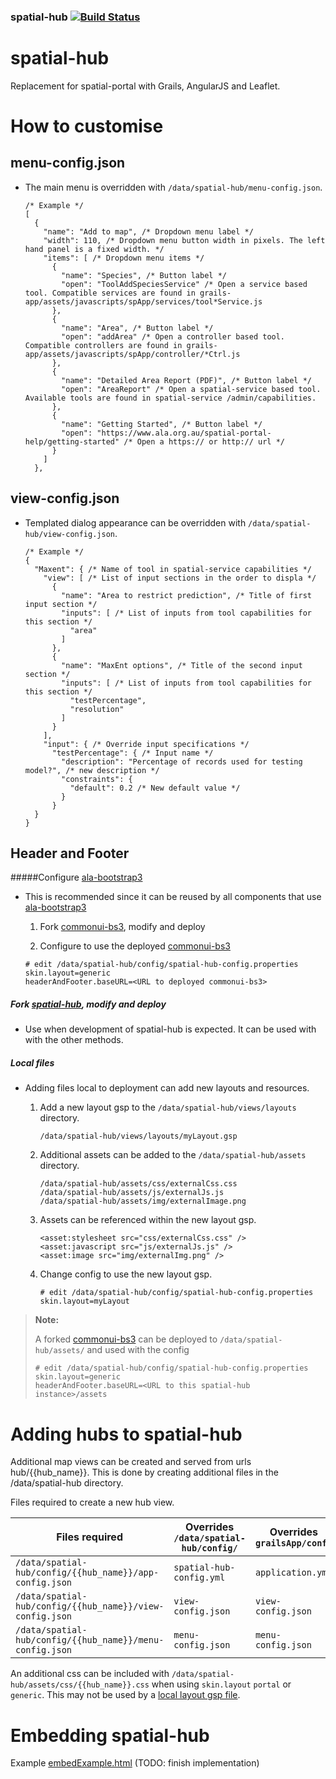 ###  spatial-hub  [![Build Status](https://travis-ci.org/AtlasOfLivingAustralia/spatial-hub.svg?branch=master)](https://travis-ci.org/AtlasOfLivingAustralia/spatial-hub)

# spatial-hub
Replacement for spatial-portal with Grails, AngularJS and Leaflet.

# How to customise
## menu-config.json
* The main menu is overridden with `/data/spatial-hub/menu-config.json`.

    ```$xslt
    /* Example */
    [
      {
        "name": "Add to map", /* Dropdown menu label */
        "width": 110, /* Dropdown menu button width in pixels. The left hand panel is a fixed width. */
        "items": [ /* Dropdown menu items */
          {
            "name": "Species", /* Button label */
            "open": "ToolAddSpeciesService" /* Open a service based tool. Compatible services are found in grails-app/assets/javascripts/spApp/services/tool*Service.js
          },
          {
            "name": "Area", /* Button label */
            "open": "addArea" /* Open a controller based tool. Compatible controllers are found in grails-app/assets/javascripts/spApp/controller/*Ctrl.js
          },
          {
            "name": "Detailed Area Report (PDF)", /* Button label */
            "open": "AreaReport" /* Open a spatial-service based tool. Available tools are found in spatial-service /admin/capabilities. 
          },
          {
            "name": "Getting Started", /* Button label */
            "open": "https://www.ala.org.au/spatial-portal-help/getting-started" /* Open a https:// or http:// url */
          }
        ]
      },
    ```

## view-config.json
* Templated dialog appearance can be overridden with `/data/spatial-hub/view-config.json`.

    ```$xslt
    /* Example */
    {
      "Maxent": { /* Name of tool in spatial-service capabilities */
        "view": [ /* List of input sections in the order to displa */
          {
            "name": "Area to restrict prediction", /* Title of first input section */ 
            "inputs": [ /* List of inputs from tool capabilities for this section */ 
              "area"
            ]
          },
          {
            "name": "MaxEnt options", /* Title of the second input section */
            "inputs": [ /* List of inputs from tool capabilities for this section */
              "testPercentage",
              "resolution"
            ]
          }
        ],
        "input": { /* Override input specifications */
          "testPercentage": { /* Input name */
            "description": "Percentage of records used for testing model?", /* new description */
            "constraints": {
              "default": 0.2 /* New default value */
            }
          }
      }
    }
    ``` 


## Header and Footer

#####Configure [ala-bootstrap3](https://github.com/AtlasOfLivingAustralia/ala-bootstrap3)
* This is recommended since it can be reused by all components that use [ala-bootstrap3](https://github.com/AtlasOfLivingAustralia/ala-bootstrap3)

    1. Fork [commonui-bs3](https://github.com/AtlasOfLivingAustralia/commonui-bs3), modify and deploy

    1. Configure to use the deployed [commonui-bs3](https://github.com/AtlasOfLivingAustralia/commonui-bs3)
    ```
    # edit /data/spatial-hub/config/spatial-hub-config.properties
    skin.layout=generic
    headerAndFooter.baseURL=<URL to deployed commonui-bs3>
    ```

##### Fork [spatial-hub](https://github.com/AtlasOfLivingAustralia/spatial-hub), modify and deploy
* Use when development of spatial-hub is expected. It can be used with with the other methods.

##### Local files
* Adding files local to deployment can add new layouts and resources.
    
    1. Add a new layout gsp to the ```/data/spatial-hub/views/layouts``` directory.
        ```
        /data/spatial-hub/views/layouts/myLayout.gsp
        ```

    1. Additional assets can be added to the ```/data/spatial-hub/assets``` directory.
        ```
        /data/spatial-hub/assets/css/externalCss.css
        /data/spatial-hub/assets/js/externalJs.js
        /data/spatial-hub/assets/img/externalImage.png
        ```

    1. Assets can be referenced within the new layout gsp.
        ```
        <asset:stylesheet src="css/externalCss.css" />
        <asset:javascript src="js/externalJs.js" />
        <asset:image src="img/externalImg.png" />
        ```

    1. Change config to use the new layout gsp.
        ```
        # edit /data/spatial-hub/config/spatial-hub-config.properties
        skin.layout=myLayout
        ```

> **Note:**
>
> A forked [commonui-bs3](https://github.com/AtlasOfLivingAustralia/commonui-bs3) can be deployed to ```/data/spatial-hub/assets/``` and used with the config
> ```
> # edit /data/spatial-hub/config/spatial-hub-config.properties
> skin.layout=generic
> headerAndFooter.baseURL=<URL to this spatial-hub instance>/assets
> ```

# Adding hubs to spatial-hub

Additional map views can be created and served from urls hub/{{hub_name}}. This is done by creating additional files in the /data/spatial-hub directory.

Files required to create a new hub view. 

Files required | Overrides ```/data/spatial-hub/config/``` | Overrides ```grailsApp/conf/```
------------ | ------------- | -------------
```/data/spatial-hub/config/{{hub_name}}/app-config.json``` | ```spatial-hub-config.yml``` | ```application.yml```
```/data/spatial-hub/config/{{hub_name}}/view-config.json``` | ```view-config.json``` | ```view-config.json```
```/data/spatial-hub/config/{{hub_name}}/menu-config.json``` | ```menu-config.json``` | ```menu-config.json```

An additional css can be included with ```/data/spatial-hub/assets/css/{{hub_name}}.css``` when using ```skin.layout``` ```portal``` or ```generic```. This may not be used by a [local layout gsp file](#local-files). 

  
# Embedding spatial-hub

Example [embedExample.html](embedExample.html) (TODO: finish implementation)
